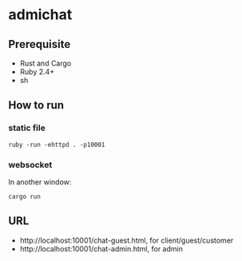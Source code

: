 # admichat

## Prerequisite

* Rust and Cargo
* Ruby 2.4+
* sh

## How to run

### static file

````
ruby -run -ehttpd . -p10001
````

### websocket

In another window:
````
cargo run
````

## URL

* http://localhost:10001/chat-guest.html, for client/guest/customer
* http://localhost:10001/chat-admin.html, for admin
